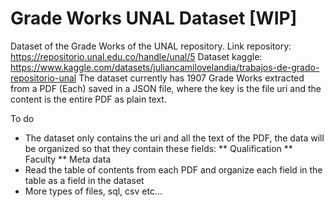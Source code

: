 # Grade Works UNAL Dataset [WIP]
Dataset of the Grade Works of the UNAL repository.
Link repository: https://repositorio.unal.edu.co/handle/unal/5
Dataset kaggle: https://www.kaggle.com/datasets/juliancamilovelandia/trabajos-de-grado-repositorio-unal
The dataset currently has 1907 Grade Works extracted from a PDF (Each) saved in a JSON file, where the key is the file uri and the content is the entire PDF as plain text.

To do
* The dataset only contains the uri and all the text of the PDF, the data will be organized so that they contain these fields:
   ** Qualification
   ** Faculty
   ** Meta data
* Read the table of contents from each PDF and organize each field in the table as a field in the dataset
* More types of files, sql, csv etc...
